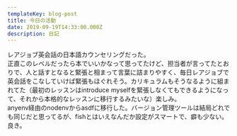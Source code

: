 ```yaml
---
templateKey: blog-post
title: 今日の活動
date: 2019-09-19T14:33:00.000Z
description: 日記
---
```

レアジョブ英会話の日本語カウンセリングだった。  
正直このレベルだったら本でいいかなって思ってたけど、担当者が言ってたとおりで、人と話すとなると緊張と相まって言葉に詰まりやすく、毎日レアジョブで英会話をこなしていけば緊張もほぐれそう。カリキュラムもそうなるように組まれてた（最初のレッスンはintroduce myselfを緊張しなくてもできるようになって、それから本格的なレッスンに移行するみたいな）楽しみ。  
anyenv経由のnodenvからasdfに移行した。バージョン管理ツールは結局どれでも同じだと思ってるが、fishとはいえなんだか設定がスマートで、癖も少ない。良き。  

